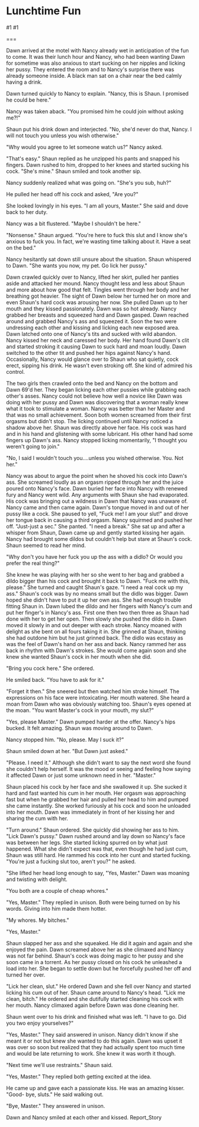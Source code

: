 Lunchtime Fun
=============
#1 #1 

 

 

===

Dawn arrived at the motel with Nancy already wet in anticipation of the fun to come. It was their lunch hour and Nancy, who had been wanting Dawn for sometime was also anxious to start sucking on her nipples and licking her pussy. They entered the room and to Nancy's surprise there was already someone inside. A black man sat on a chair near the bed calmly having a drink. 

 Dawn turned quickly to Nancy to explain. "Nancy, this is Shaun. I promised he could be here." 

 Nancy was taken aback. "You promised him he could join without asking me?!" 

 Shaun put his drink down and interjected. "No, she'd never do that, Nancy. I will not touch you unless you wish otherwise." 

 "Why would you agree to let someone watch us?" Nancy asked. 

 "That's easy." Shaun replied as he unzipped his pants and snapped his fingers. Dawn rushed to him, dropped to her knees and started sucking his cock. "She's mine." Shaun smiled and took another sip. 

 Nancy suddenly realized what was going on. "She's you sub, huh?" 

 He pulled her head off his cock and asked, "Are you?" 

 She looked lovingly in his eyes. "I am all yours, Master." She said and dove back to her duty. 

 Nancy was a bit flustered. "Maybe I shouldn't be here." 

 "Nonsense." Shaun argued. "You're here to fuck this slut and I know she's anxious to fuck you. In fact, we're wasting time talking about it. Have a seat on the bed." 

 Nancy hesitantly sat down still unsure about the situation. Shaun whispered to Dawn. "She wants you now, my pet. Go lick her pussy." 

 Dawn crawled quickly over to Nancy, lifted her skirt, pulled her panties aside and attacked her mound. Nancy thought less and less about Shaun and more about how good that felt. Tingles went through her body and her breathing got heavier. The sight of Dawn below her turned her on more and even Shaun's hard cock was arousing her now. She pulled Dawn up to her mouth and they kissed passionately. Dawn was so hot already. Nancy grabbed her breasts and squeezed hard and Dawn gasped. Dawn reached around and grabbed Nancy's ass and squeezed it. Soon the two were undressing each other and kissing and licking each new exposed area. Dawn latched onto one of Nancy's tits and sucked with wild abandon. Nancy kissed her neck and caressed her body. Her hand found Dawn's clit and started stroking it causing Dawn to suck hard and moan loudly. Dawn switched to the other tit and pushed her hips against Nancy's hand. Occasionally, Nancy would glance over to Shaun who sat quietly, cock erect, sipping his drink. He wasn't even stroking off. She kind of admired his control. 

 The two girls then crawled onto the bed and Nancy on the bottom and Dawn 69'd her. They began licking each other pussies while grabbing each other's asses. Nancy could not believe how well a novice like Dawn was doing with her pussy and Dawn was discovering that a woman really knew what it took to stimulate a woman. Nancy was better than her Master and that was no small achievement. Soon both women screamed from their first orgasms but didn't stop. The licking continued until Nancy noticed a shadow above her. Shaun was directly above her face. His cock was hard and in his hand and glistening with some lubricant. His other hand had some fingers up Dawn's ass. Nancy stopped licking momentarily, "I thought you weren't going to join." 

 "No, I said I wouldn't touch you….unless you wished otherwise. You. Not her." 

 Nancy was about to argue the point when he shoved his cock into Dawn's ass. She screamed loudly as an orgasm ripped through her and the juice poured onto Nancy's face. Dawn buried her face into Nancy with renewed fury and Nancy went wild. Any arguments with Shaun she had evaporated. His cock was bringing out a wildness in Dawn that Nancy was unaware of. Nancy came and then came again. Dawn's tongue moved in and out of her pussy like a cock. She paused to yell, "Fuck me! I am your slut!" and drove her tongue back in causing a third orgasm. Nancy squirmed and pushed her off. "Just-just a sec." She panted. "I need a break." She sat up and after a whisper from Shaun, Dawn came up and gently started kissing her again. Nancy had brought some dildos but couldn't help but stare at Shaun's cock. Shaun seemed to read her mind. 

 "Why don't you have her fuck you up the ass with a didlo? Or would you prefer the real thing?" 

 She knew he was playing with her so she went to her bag and grabbed a dildo bigger than his cock and brought it back to Dawn. "Fuck me with this, please." She turned and caught Shaun's gaze. "I need a real cock up my ass." Shaun's cock was by no means small but the didlo was bigger. Dawn hoped she didn't have to put it up her own ass. She had enough trouble fitting Shaun in. Dawn lubed the dildo and her fingers with Nancy's cum and put her finger's in Nancy's ass. First one then two then three as Shaun had done with her to get her open. Then slowly she pushed the dildo in. Dawn moved it slowly in and out deeper with each stroke. Nancy moaned with delight as she bent on all fours taking it in. She grinned at Shaun, thinking she had outdone him but he just grinned back. The didlo was ecstasy as was the feel of Dawn's hand on her ass and back. Nancy rammed her ass back in rhythm with Dawn's strokes. She would come again soon and she knew she wanted Shaun's cock in her mouth when she did. 

 "Bring you cock here." She ordered. 

 He smiled back. "You have to ask for it." 

 "Forget it then." She sneered but then watched him stroke himself. The expressions on his face were intoxicating. Her mouth watered. She heard a moan from Dawn who was obviously watching too. Shaun's eyes opened at the moan. "You want Master's cock in your mouth, my slut?" 

 "Yes, please Master." Dawn pumped harder at the offer. Nancy's hips bucked. It felt amazing. Shaun was moving around to Dawn. 

 Nancy stopped him. "No, please. May I suck it?" 

 Shaun smiled down at her. "But Dawn just asked." 

 "Please. I need it." Although she didn't want to say the next word she found she couldn't help herself. It was the mood or seeing and feeling how saying it affected Dawn or just some unknown need in her. "Master." 

 Shaun placed his cock by her face and she swallowed it up. She sucked it hard and fast wanted his cum in her mouth. Her orgasm was approaching fast but when he grabbed her hair and pulled her head to him and pumped she came instantly. She worked furiously at his cock and soon he unloaded into her mouth. Dawn was immediately in front of her kissing her and sharing the cum with her. 

 "Turn around." Shaun ordered. She quickly did showing her ass to him. "Lick Dawn's pussy." Dawn rushed around and lay down so Nancy's face was between her legs. She started licking spurred on by what just happened. What she didn't expect was that, even though he had just cum, Shaun was still hard. He rammed his cock into her cunt and started fucking. "You're just a fucking slut too, aren't you?" he asked. 

 "She lifted her head long enough to say, "Yes, Master." Dawn was moaning and twisting with delight. 

 "You both are a couple of cheap whores." 

 "Yes, Master." They replied in unison. Both were being turned on by his words. Giving into him made them hotter. 

 "My whores. My bitches." 

 "Yes, Master." 

 Shaun slapped her ass and she squeaked. He did it again and again and she enjoyed the pain. Dawn screamed above her as she climaxed and Nancy was not far behind. Shaun's cock was doing magic to her pussy and she soon came in a torrent. As her pussy closed on his cock he unleashed a load into her. She began to settle down but he forcefully pushed her off and turned her over. 

 "Lick her clean, slut." He ordered Dawn and she fell over Nancy and started licking his cum out of her. Shaun came around to Nancy's head. "Lick me clean, bitch." He ordered and she dutifully started cleaning his cock with her mouth. Nancy climaxed again before Dawn was done cleaning her. 

 Shaun went over to his drink and finished what was left. "I have to go. Did you two enjoy yourselves?" 

 "Yes, Master." They said answered in unison. Nancy didn't know if she meant it or not but knew she wanted to do this again. Dawn was upset it was over so soon but realized that they had actually spent too much time and would be late returning to work. She knew it was worth it though. 

 "Next time we'll use restraints." Shaun said. 

 "Yes, Master." They replied both getting excited at the idea. 

 He came up and gave each a passionate kiss. He was an amazing kisser. "Good- bye, sluts." He said walking out. 

 "Bye, Master." They answered in unison. 

 Dawn and Nancy smiled at each other and kissed. Report_Story 

